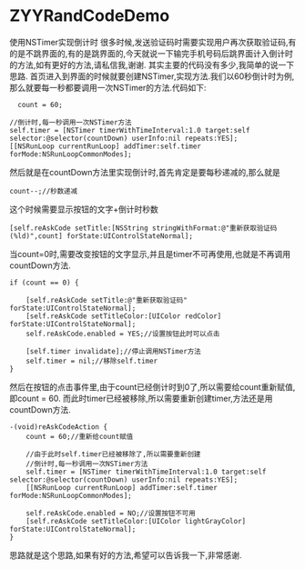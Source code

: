 # ZYYRandCodeDemo
使用NSTimer实现倒计时
很多时候,发送验证码时需要实现用户再次获取验证码,有的是不跳界面的,有的是跳界面的,今天就说一下输完手机号码后跳界面计入倒计时的方法,如有更好的方法,请私信我,谢谢.
其实主要的代码没有多少,我简单的说一下思路.
首页进入到界面的时候就要创建NSTimer,实现方法.我们以60秒倒计时为例,那么就要每一秒都要调用一次NSTimer的方法.代码如下:

      count = 60;
    
    //倒计时,每一秒调用一次NSTimer方法
    self.timer = [NSTimer timerWithTimeInterval:1.0 target:self selector:@selector(countDown) userInfo:nil repeats:YES];
    [[NSRunLoop currentRunLoop] addTimer:self.timer forMode:NSRunLoopCommonModes];

然后就是在countDown方法里实现倒计时,首先肯定是要每秒递减的,那么就是

    count--;//秒数递减

这个时候需要显示按钮的文字+倒计时秒数

    [self.reAskCode setTitle:[NSString stringWithFormat:@"重新获取验证码(%ld)",count] forState:UIControlStateNormal];

当count=0时,需要改变按钮的文字显示,并且是timer不可再使用,也就是不再调用countDown方法.

    if (count == 0) {
        
        [self.reAskCode setTitle:@"重新获取验证码" forState:UIControlStateNormal];
        [self.reAskCode setTitleColor:[UIColor redColor] forState:UIControlStateNormal];
        self.reAskCode.enabled = YES;//设置按钮此时可以点击
        
        [self.timer invalidate];//停止调用NSTimer方法
        self.timer = nil;//移除self.timer
    }

然后在按钮的点击事件里,由于count已经倒计时到0了,所以需要给count重新赋值,即count = 60.
而此时timer已经被移除,所以需要重新创建timer,方法还是用countDown方法.

    -(void)reAskCodeAction {
        count = 60;//重新给count赋值
    
        //由于此时self.timer已经被移除了,所以需要重新创建
        //倒计时,每一秒调用一次NSTimer方法
        self.timer = [NSTimer timerWithTimeInterval:1.0 target:self selector:@selector(countDown) userInfo:nil repeats:YES];
        [[NSRunLoop currentRunLoop] addTimer:self.timer forMode:NSRunLoopCommonModes];
    
        self.reAskCode.enabled = NO;//设置按钮不可用
        [self.reAskCode setTitleColor:[UIColor lightGrayColor] forState:UIControlStateNormal];
    }
思路就是这个思路,如果有好的方法,希望可以告诉我一下,非常感谢.
